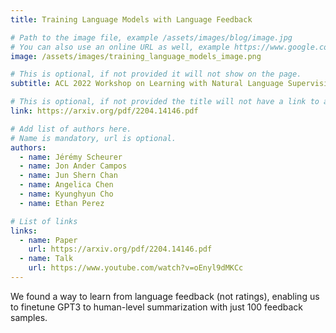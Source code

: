 ```yaml
---
title: Training Language Models with Language Feedback

# Path to the image file, example /assets/images/blog/image.jpg
# You can also use an online URL as well, example https://www.google.com/image.jpg
image: /assets/images/training_language_models_image.png

# This is optional, if not provided it will not show on the page.
subtitle: ACL 2022 Workshop on Learning with Natural Language Supervision

# This is optional, if not provided the title will not have a link to anywhere
link: https://arxiv.org/pdf/2204.14146.pdf

# Add list of authors here.
# Name is mandatory, url is optional.
authors:
  - name: Jérémy Scheurer
  - name: Jon Ander Campos
  - name: Jun Shern Chan
  - name: Angelica Chen
  - name: Kyunghyun Cho
  - name: Ethan Perez

# List of links
links:
  - name: Paper
    url: https://arxiv.org/pdf/2204.14146.pdf
  - name: Talk 
    url: https://www.youtube.com/watch?v=oEnyl9dMKCc
---
```


<!--Abstract-->

We found a way to learn from language feedback (not ratings), enabling us to finetune GPT3 to human-level summarization with just 100 feedback samples.
